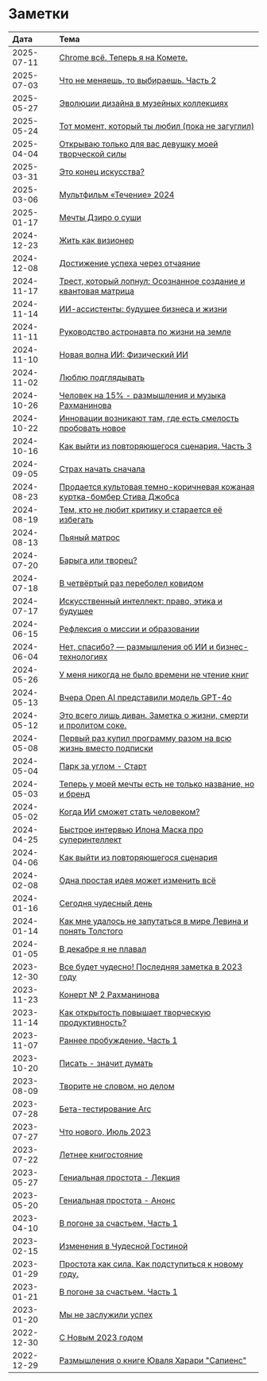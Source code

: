 <style>
  
.vp-doc table tr td:first-child {
  white-space: nowrap;
}
</style>

# Заметки

| Дата | Тема |
|:---|:---|
| 2025-07-11 | [Chrome всё. Теперь я на Комете.](/notes/note-2025-07-11) |
| 2025-07-03 | [Что не меняешь, то выбираешь. Часть 2](/notes/note-2025-07-03) |
| 2025-05-27 | [Эволюции дизайна в музейных коллекциях](/notes/note-2025-05-27) |
| 2025-05-24 | [Тот момент, который ты любил (пока не загуглил)](/notes/note-2025-05-24) |
| 2025-04-04 | [Открываю только для вас девушку моей творческой силы](/notes/note-2025-04-04) |
| 2025-03-31 | [Это конец искусства?](/notes/note-2025-03-31) |
| 2025-03-06 | [Мультфильм «Течение» 2024](/notes/note-2025-03-06) |
| 2025-01-17 | [Мечты Дзиро о суши](/notes/note-2025-01-17) |
| 2024-12-23 | [Жить как визионер](/notes/note-2024-12-23) |
| 2024-12-08 | [Достижение успеха через отчаяние](/notes/note-2024-12-08) |
| 2024-11-17 | [Трест, который лопнул: Осознанное создание и квантовая матрица](/notes/note-2024-11-17) |
| 2024-11-14 | [ИИ-ассистенты: будущее бизнеса и жизни](/notes/note-2024-11-14) |
| 2024-11-11 | [Руководство астронавта по жизни на земле](/notes/note-2024-11-11) |
| 2024-11-10 | [Новая волна ИИ: Физический ИИ](/notes/note-2024-11-10) |
| 2024-11-02 | [Люблю подглядывать](/notes/note-2024-11-02) |
| 2024-10-26 | [Человек на 15% - размышления и музыка Рахманинова](/notes/note-2024-10-26) |
| 2024-10-22 | [Инновации возникают там, где есть смелость пробовать новое](/notes/note-2024-10-22) |
| 2024-10-16 | [Как выйти из повторяющегося сценария. Часть 3](/notes/note-2024-10-16) |
| 2024-09-05 | [Страх начать сначала](/notes/note-2024-09-05) |
| 2024-08-23 | [Продается культовая темно-коричневая кожаная куртка-бомбер Стива Джобса](/notes/note-2024-08-23) |
| 2024-08-19 | [Тем, кто не любит критику и старается её избегать](/notes/note-2024-08-19) |
| 2024-08-13 | [Пьяный матрос](/notes/note-2024-08-13) |
| 2024-07-20 | [Барыга или творец?](/notes/note-2024-07-20) |
| 2024-07-18 | [В четвёртый раз переболел ковидом](/notes/note-2024-07-18) |
| 2024-07-17 | [Искусственный интеллект: право, этика и будущее](/notes/note-2024-07-17) |
| 2024-06-15 | [Рефлексия о миссии и образовании](/notes/note-2024-06-15) |
| 2024-06-04 | [Нет, спасибо? — размышления об ИИ и бизнес-технологиях](/notes/note-2024-06-04) |
| 2024-05-26 | [У меня никогда не было времени не чтение книг](/notes/note-2024-05-26) |
| 2024-05-13 | [Вчера Open AI представили модель GPT-4o](/notes/note-2024-05-13) |
| 2024-05-12 | [Это всего лишь диван. Заметка о жизни, смерти и пролитом соке.](/notes/note-2024-05-12) |
| 2024-05-08 | [Первый раз купил программу разом на всю жизнь вместо подписки](/notes/note-2024-05-08) |
| 2024-05-04 | [Парк за углом - Старт](/notes/note-2024-05-04) |
| 2024-05-03 | [Теперь у моей мечты есть не только название, но и бренд](/notes/note-2024-05-03) |
| 2024-05-02 | [Когда ИИ сможет стать человеком?](/notes/note-2024-05-02) |
| 2024-04-25 | [Быстрое интервью Илона Маска про суперинтеллект](/notes/note-2024-04-25) |
| 2024-04-06 | [Как выйти из повторяющегося сценария](/notes/note-2024-04-06) |
| 2024-02-08 | [Одна простая идея может изменить всё](/notes/note-2024-02-08) |
| 2024-01-16 | [Сегодня чудесный день](/notes/note-2024-01-16) |
| 2024-01-14 | [Как мне удалось не запутаться в мире Левина и понять Толстого](/notes/note-2024-01-14) |
| 2024-01-05 | [В декабре я не плавал](/notes/note-2024-01-05) |
| 2023-12-30 | [Все будет чудесно! Последняя заметка в 2023 году](/notes/note-2023-12-30) |
| 2023-11-23 | [Конерт № 2 Рахманинова](/notes/note-2023-11-23) |
| 2023-11-14 | [Как открытость повышает творческую продуктивность?](/notes/note-2023-11-14) |
| 2023-11-07 | [Раннее пробуждение. Часть 1](/notes/note-2023-11-07) |
| 2023-10-20 | [Писать - значит думать](/notes/note-2023-10-20) |
| 2023-08-09 | [Творите не словом, но делом](/notes/note-2023-08-09) |
| 2023-07-28 | [Бета-тестирование Arc](/notes/note-2023-07-28) |
| 2023-07-27 | [Что нового, Июль 2023](/notes/note-2023-07-27) |
| 2023-07-22 | [Летнее книгостояние](/notes/note-2023-07-22) |
| 2023-05-27 | [Гениальная простота - Лекция](/notes/note-2023-05-27) |
| 2023-05-20 | [Гениальная простота - Анонс](/notes/note-2023-05-20) |
| 2023-04-10 | [В погоне за счастьем, Часть 1](/notes/note-2023-04-10) |
| 2023-02-15 | [Изменения в Чудесной Гостиной](/notes/note-2023-02-15) |
| 2023-01-29 | [Простота как сила. Как подступиться к новому году.](/notes/note-2023-01-29) |
| 2023-01-21 | [В погоне за счастьем. Часть 1](/notes/note-2023-01-21) |
| 2023-01-20 | [Мы не заслужили успех](/notes/note-2023-01-20) |
| 2022-12-30 | [С Новым 2023 годом](/notes/note-2022-12-30) |
| 2022-12-29 | [Размышления о книге Юваля Харари "Сапиенс"](/notes/note-2022-12-29) |
